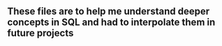 ## These files are to help me understand deeper concepts in SQL and had to interpolate them in future projects